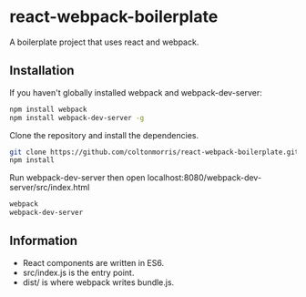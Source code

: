 # react-webpack-boilerplate
A boilerplate project that uses react and webpack.

## Installation

If you haven't globally installed webpack and webpack-dev-server:
```bash
npm install webpack
npm install webpack-dev-server -g
```
Clone the repository and install the dependencies.
```bash
git clone https://github.com/coltonmorris/react-webpack-boilerplate.git
npm install
```
Run webpack-dev-server then open localhost:8080/webpack-dev-server/src/index.html
```bash
webpack
webpack-dev-server
```

## Information

* React components are written in ES6.
* src/index.js is the entry point.
* dist/ is where webpack writes bundle.js.
